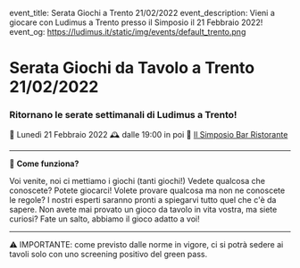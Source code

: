 event_title: Serata Giochi a Trento 21/02/2022
event_description: Vieni a giocare con Ludimus a Trento presso il Simposio il 21 Febbraio 2022!
event_og: https://ludimus.it/static/img/events/default_trento.png

# Serata Giochi da Tavolo a Trento 21/02/2022

### Ritornano le serate settimanali di Ludimus a Trento!

📅 Lunedì 21 Febbraio 2022
🕰 dalle 19:00 in poi
📍 [Il Simposio Bar Ristorante](https://g.page/ilsimposiotrento?share)

---

🎲 **Come funziona?**

Voi venite, noi ci mettiamo i giochi (tanti giochi!)
Vedete qualcosa che conoscete? Potete giocarci!
Volete provare qualcosa ma non ne conoscete le regole? I nostri esperti saranno pronti a spiegarvi tutto quel che c'è da sapere.
Non avete mai provato un gioco da tavolo in vita vostra, ma siete curiosi? Fate un salto, abbiamo il gioco adatto a voi!

---
⚠️ IMPORTANTE: come previsto dalle norme in vigore, ci si potrà sedere ai tavoli solo con uno screening positivo del green pass.
